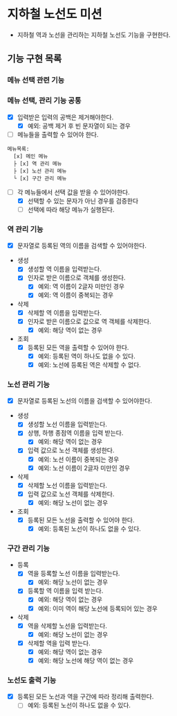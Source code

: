 # 지하철 노선도 미션
- 지하철 역과 노선을 관리하는 지하철 노선도 기능을 구현한다.

## 기능 구현 목록

### 메뉴 선택 관련 기능

### 메뉴 선택, 관리 기능 공통
- [x] 입력받은 입력의 공백은 제거해야한다.
  - [x] 예외: 공백 제거 후 빈 문자열이 되는 경우

- [ ] 메뉴들을 출력할 수 있어야 한다.
```
메뉴목록:
  [x] 메인 메뉴
  ├ [x] 역 관리 메뉴
  ├ [x] 노선 관리 메뉴
  └ [x] 구간 관리 메뉴
```

- [ ] 각 메뉴들에서 선택 값을 받을 수 있어야한다.
  - [x] 선택할 수 있는 문자가 아닌 경우를 검증한다
  - [ ] 선택에 따라 해당 메뉴가 실행된다.

### 역 관리 기능
- [x] 문자열로 등록된 역의 이름을 검색할 수 있어야한다.
- 생성
  - [x] 생성할 역 이름을 입력받는다.
  - [x] 인자로 받은 이름으로 객체를 생성한다.
    - [x] 예외: 역 이름이 2글자 미만인 경우
    - [x] 예외: 역 이름이 중복되는 경우
- 삭제
  - [x] 삭제할 역 이름을 입력받는다.
  - [x] 인자로 받은 이름으로 값으로 역 객체를 삭제한다.
    - [x] 예외: 해당 역이 없는 경우
- 조회
  - [x] 등록된 모든 역을 출력할 수 있어야 한다.
    - [x] 예외: 등록된 역이 하나도 없을 수 있다.
    - [x] 예외: 노선에 등록된 역은 삭제할 수 없다.

### 노선 관리 기능
- [x] 문자열로 등록된 노선의 이름을 검색할 수 있어야한다.
- 생성
  - [x] 생성할 노선 이름을 입력받는다.
  - [x] 상행, 하행 종점역 이름을 입력 받는다.
    - [x] 예외: 해당 역이 없는 경우
  - [x] 입력 값으로 노선 객체를 생성한다.
    - [x] 예외: 노선 이름이 중복되는 경우
    - [x] 예외: 노선 이름이 2글자 미만인 경우
- 삭제
  - [x] 삭제할 노선 이름을 입력받는다.
  - [x] 입력 값으로 노선 객체를 삭제한다.
    - [x] 예외: 해당 노선이 없는 경우
- 조회
  - [x] 등록된 모든 노선을 출력할 수 있어야 한다.
    - [x] 예외: 등록된 노선이 하나도 없을 수 있다.

### 구간 관리 기능
- 등록
  - [x] 역을 등록할 노선 이름을 입력받는다.
    - [x] 예외: 해당 노선이 없는 경우
  - [x] 등록할 역 이름을 입력 받는다.
    - [x] 예외: 해당 역이 없는 경우
    - [x] 예외: 이미 역이 해당 노선에 등록되어 있는 경우
- 삭제
  - [x] 역을 삭제할 노선을 입력받는다.
    - [x] 예외: 해당 노선이 없는 경우
  - [x] 삭제할 역을 입력 받는다.
    - [x] 예외: 해당 역이 없는 경우
    - [x] 예외: 해당 노선에 해당 역이 없는 경우
  
### 노선도 출력 기능
- [x] 등록된 모든 노선과 역을 구간에 따라 정리해 출력한다.
  - [ ] 예외: 등록된 노선이 하나도 없을 수 있다.
